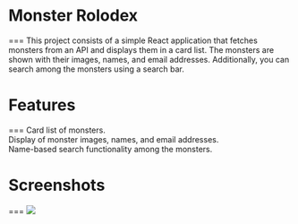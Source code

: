 # Monster Rolodex
===
This project consists of a simple React application that fetches monsters from an API and displays them in a card list. The monsters are shown with their images, names, and email addresses. Additionally, you can search among the monsters using a search bar.

# Features
===
Card list of monsters.<br>
Display of monster images, names, and email addresses.<br>
Name-based search functionality among the monsters.


# Screenshots
===
<img src="./monster.gif"/>
